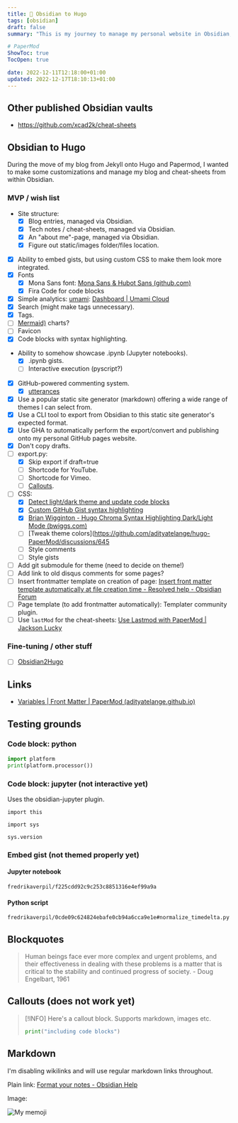 ```yaml
---
title: 🌂 Obsidian to Hugo
tags: [obsidian]
draft: false
summary: "This is my journey to manage my personal website in Obsidian, export it into Hugo and publish onto GitHub pages."

# PaperMod
ShowToc: true
TocOpen: true

date: 2022-12-11T12:18:00+01:00
updated: 2022-12-17T18:10:13+01:00
---
```


## Other published Obsidian vaults

- https://github.com/xcad2k/cheat-sheets

## Obsidian to Hugo

During the move of my blog from Jekyll onto Hugo and Papermod, I wanted to make some customizations and manage my blog and cheat-sheets from within Obsidian.

### MVP / wish list

- Site structure:
	- [x] Blog entries, managed via Obsidian.
	- [x] Tech notes / cheat-sheets, managed via Obsidian.
	- [x] An "about me"-page, managed via Obsidian.
	- [x] Figure out static/images folder/files location.
- [x] Ability to embed gists, but using custom CSS to make them look more integrated.
- [x] Fonts
	- [x] Mona Sans font: [Mona Sans & Hubot Sans (github.com)](https://github.com/mona-sans)
	- [x] Fira Code for code blocks
- [x] Simple analytics: [umami](https://umami.is/docs/getting-started): [Dashboard | Umami Cloud](https://cloud.umami.is/websites)
- [x] Search (might make tags unnecessary).
- [x] Tags.
- [ ] [Mermaid)](https://hugo-book-demo.netlify.app/docs/shortcodes/mermaid/) charts?
- [ ] Favicon
- [x] Code blocks with syntax highlighting.
- Ability to somehow showcase .ipynb (Jupyter notebooks).
	- [x] .ipynb gists.
	- [ ] Interactive execution (pyscript?)
- [x] GitHub-powered commenting system.
	- [x] [utterances](https://utteranc.es/)
- [x] Use a popular static site generator (markdown) offering a wide range of themes I can select from.
- [x] Use a CLI tool to export from Obsidian to this static site generator's expected format.
- [x] Use GHA to automatically perform the export/convert and publishing onto my personal GitHub pages website.
- [x] Don't copy drafts.
- [ ] export.py:
	- [x] Skip export if draft=true
	- [ ] Shortcode for YouTube.
	- [ ] Shortcode for Vimeo.
	- [ ] [Callouts](https://help.obsidian.md/How+to/Use+callouts).
- [ ] CSS:
	- [x] [Detect light/dark theme and update code blocks](https://discourse.gohugo.io/t/different-syntax-highlighting-styles-for-light-and-dark-theme/38448)
	- [x] [Custom GitHub Gist syntax highlighting](https://codersblock.com/blog/customizing-github-gists/) 
	- [x] [Brian Wigginton - Hugo Chroma Syntax Highlighting Dark/Light Mode (bwiggs.com)](https://bwiggs.com/posts/2021-08-03-hugo-syntax-highlight-dark-light/)
	- [ ] [Tweak theme colors](https://github.com/adityatelange/hugo-PaperMod/discussions/645
	- [ ] Style comments
	- [ ] Style gists
- [ ] Add git submodule for theme (need to decide on theme!)
- [ ] Add link to old disqus comments for some pages?
- [ ] Insert frontmatter template on creation of page: [Insert front matter template automatically at file creation time - Resolved help - Obsidian Forum](https://forum.obsidian.md/t/insert-front-matter-template-automatically-at-file-creation-time/35351)
- [ ] Page template (to add frontmatter automatically): Templater community plugin.
- [ ] Use `lastMod` for the cheat-sheets: [Use Lastmod with PaperMod | Jackson Lucky](https://www.jacksonlucky.net/posts/use-lastmod-with-papermod/)

### Fine-tuning / other stuff

- [ ] [Obsidian2Hugo](https://task2.net/posts/2022-01-10-obsidian2hugo-exporter/2022-01-10-obsidian2hugo-exporter/)


## Links

- [Variables | Front Matter | PaperMod (adityatelange.github.io)](https://adityatelange.github.io/hugo-PaperMod/posts/papermod/papermod-variables/)

## Testing grounds

### Code block: python

```python
import platform
print(platform.processor())
```

### Code block: jupyter (not interactive yet)

Uses the obsidian-jupyter plugin.

```jupyter
import this
```

```jupyter
import sys

sys.version
```

### Embed gist (not themed properly yet)

#### Jupyter notebook

```gist
fredrikaverpil/f225cdd92c9c253c8851316e4ef99a9a
```

#### Python script

```gist
fredrikaverpil/0cde09c624824ebafe0cb94a6cca9e1e#normalize_timedelta.py
```


## Blockquotes

> Human beings face ever more complex and urgent problems, and their effectiveness in dealing with these problems is a matter that is critical to the stability and continued progress of society. \- Doug Engelbart, 1961

## Callouts (does not work yet)

> [!INFO]
Here's a callout block. Supports markdown, images etc. 
>```python
> print("including code blocks")
> ``` 

## Markdown

I'm disabling wikilinks and will use regular markdown links throughout.

Plain link: [Format your notes - Obsidian Help](https://help.obsidian.md/How+to/Format+your+notes)

Image:

![My memoji](fredrikaverpil.github.io/obsidian/static/memoji.png)